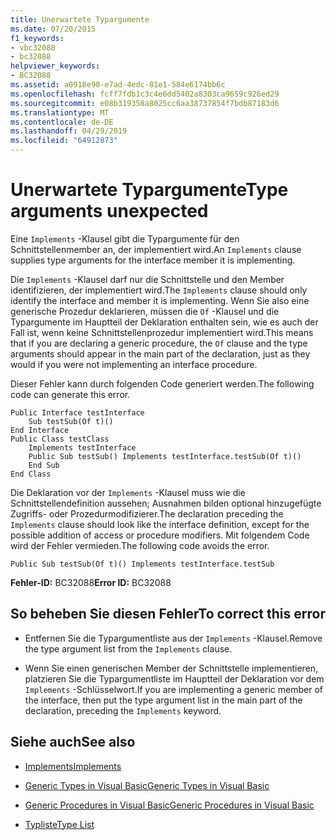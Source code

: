 ```yaml
---
title: Unerwartete Typargumente
ms.date: 07/20/2015
f1_keywords:
- vbc32088
- bc32088
helpviewer_keywords:
- BC32088
ms.assetid: a0918e90-e7ad-4edc-81e1-584e6174bb6c
ms.openlocfilehash: fcff7fdb1c3c4e6dd5402a8303ca9659c926ed29
ms.sourcegitcommit: e08b319358a8025cc6aa38737854f7bdb87183d6
ms.translationtype: MT
ms.contentlocale: de-DE
ms.lasthandoff: 04/29/2019
ms.locfileid: "64912873"
---
```

# <a name="type-arguments-unexpected"></a><span data-ttu-id="4b7dc-102">Unerwartete Typargumente</span><span class="sxs-lookup"><span data-stu-id="4b7dc-102">Type arguments unexpected</span></span>
<span data-ttu-id="4b7dc-103">Eine `Implements` -Klausel gibt die Typargumente für den Schnittstellenmember an, der implementiert wird.</span><span class="sxs-lookup"><span data-stu-id="4b7dc-103">An `Implements` clause supplies type arguments for the interface member it is implementing.</span></span>  
  
 <span data-ttu-id="4b7dc-104">Die `Implements` -Klausel darf nur die Schnittstelle und den Member identifizieren, der implementiert wird.</span><span class="sxs-lookup"><span data-stu-id="4b7dc-104">The `Implements` clause should only identify the interface and member it is implementing.</span></span> <span data-ttu-id="4b7dc-105">Wenn Sie also eine generische Prozedur deklarieren, müssen die `Of` -Klausel und die Typargumente im Hauptteil der Deklaration enthalten sein, wie es auch der Fall ist, wenn keine Schnittstellenprozedur implementiert wird.</span><span class="sxs-lookup"><span data-stu-id="4b7dc-105">This means that if you are declaring a generic procedure, the `Of` clause and the type arguments should appear in the main part of the declaration, just as they would if you were not implementing an interface procedure.</span></span>  
  
 <span data-ttu-id="4b7dc-106">Dieser Fehler kann durch folgenden Code generiert werden.</span><span class="sxs-lookup"><span data-stu-id="4b7dc-106">The following code can generate this error.</span></span>  
  
```  
Public Interface testInterface  
    Sub testSub(Of t)()  
End Interface  
Public Class testClass  
    Implements testInterface  
    Public Sub testSub() Implements testInterface.testSub(Of t)()  
    End Sub  
End Class  
```  
  
 <span data-ttu-id="4b7dc-107">Die Deklaration vor der `Implements` -Klausel muss wie die Schnittstellendefinition aussehen; Ausnahmen bilden optional hinzugefügte Zugriffs- oder Prozedurmodifizierer.</span><span class="sxs-lookup"><span data-stu-id="4b7dc-107">The declaration preceding the `Implements` clause should look like the interface definition, except for the possible addition of access or procedure modifiers.</span></span> <span data-ttu-id="4b7dc-108">Mit folgendem Code wird der Fehler vermieden.</span><span class="sxs-lookup"><span data-stu-id="4b7dc-108">The following code avoids the error.</span></span>  
  
```  
Public Sub testSub(Of t)() Implements testInterface.testSub  
```  
  
 <span data-ttu-id="4b7dc-109">**Fehler-ID:** BC32088</span><span class="sxs-lookup"><span data-stu-id="4b7dc-109">**Error ID:** BC32088</span></span>  
  
## <a name="to-correct-this-error"></a><span data-ttu-id="4b7dc-110">So beheben Sie diesen Fehler</span><span class="sxs-lookup"><span data-stu-id="4b7dc-110">To correct this error</span></span>  
  
- <span data-ttu-id="4b7dc-111">Entfernen Sie die Typargumentliste aus der `Implements` -Klausel.</span><span class="sxs-lookup"><span data-stu-id="4b7dc-111">Remove the type argument list from the `Implements` clause.</span></span>  
  
- <span data-ttu-id="4b7dc-112">Wenn Sie einen generischen Member der Schnittstelle implementieren, platzieren Sie die Typargumentliste im Hauptteil der Deklaration vor dem `Implements` -Schlüsselwort.</span><span class="sxs-lookup"><span data-stu-id="4b7dc-112">If you are implementing a generic member of the interface, then put the type argument list in the main part of the declaration, preceding the `Implements` keyword.</span></span>  
  
## <a name="see-also"></a><span data-ttu-id="4b7dc-113">Siehe auch</span><span class="sxs-lookup"><span data-stu-id="4b7dc-113">See also</span></span>

- [<span data-ttu-id="4b7dc-114">Implements</span><span class="sxs-lookup"><span data-stu-id="4b7dc-114">Implements</span></span>](../../visual-basic/language-reference/statements/implements-clause.md)

- [<span data-ttu-id="4b7dc-115">Generic Types in Visual Basic</span><span class="sxs-lookup"><span data-stu-id="4b7dc-115">Generic Types in Visual Basic</span></span>](../../visual-basic/programming-guide/language-features/data-types/generic-types.md)
- [<span data-ttu-id="4b7dc-116">Generic Procedures in Visual Basic</span><span class="sxs-lookup"><span data-stu-id="4b7dc-116">Generic Procedures in Visual Basic</span></span>](../../visual-basic/programming-guide/language-features/data-types/generic-procedures.md)
- [<span data-ttu-id="4b7dc-117">Typliste</span><span class="sxs-lookup"><span data-stu-id="4b7dc-117">Type List</span></span>](../../visual-basic/language-reference/statements/type-list.md)
